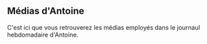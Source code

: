 ## Médias d'Antoine

C'est ici que vous retrouverez les médias employés dans le journaul hebdomadaire d'Antoine.
